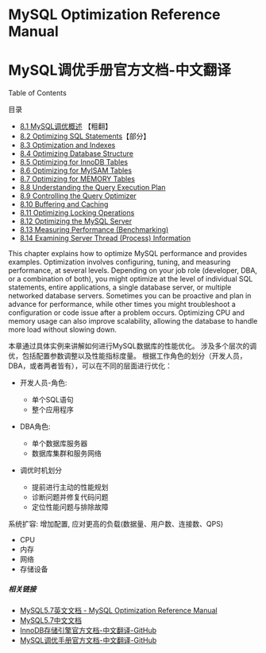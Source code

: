 # MySQL Optimization Reference Manual

# MySQL调优手册官方文档-中文翻译


Table of Contents

目录


- [8.1 MySQL调优概述](./8.1-optimize-overview.md) 【粗翻】
- [8.2 Optimizing SQL Statements](./8.2-statement-optimization.md)【部分】
- [8.3 Optimization and Indexes](./8.3-optimization-indexes.md)
- [8.4 Optimizing Database Structure](./8.4-optimizing-database-structure.md)
- [8.5 Optimizing for InnoDB Tables](./8.5-optimizing-innodb.md)
- [8.6 Optimizing for MyISAM Tables](./README.md)
- [8.7 Optimizing for MEMORY Tables](./README.md)
- [8.8 Understanding the Query Execution Plan](./8.8-execution-plan-information.md)
- [8.9 Controlling the Query Optimizer](./8.9-controlling-optimizer.md)
- [8.10 Buffering and Caching](./8.10-buffering-caching.md)
- [8.11 Optimizing Locking Operations](./8.11-locking-issues.md)
- [8.12 Optimizing the MySQL Server](./8.12-optimizing-server.md)
- [8.13 Measuring Performance (Benchmarking)](./8.13-optimize-benchmarking.md)
- [8.14 Examining Server Thread (Process) Information](./8.14-thread-information.md)



This chapter explains how to optimize MySQL performance and provides examples. Optimization involves configuring, tuning, and measuring performance, at several levels. Depending on your job role (developer, DBA, or a combination of both), you might optimize at the level of individual SQL statements, entire applications, a single database server, or multiple networked database servers. Sometimes you can be proactive and plan in advance for performance, while other times you might troubleshoot a configuration or code issue after a problem occurs. Optimizing CPU and memory usage can also improve scalability, allowing the database to handle more load without slowing down.

本章通过具体实例来讲解如何进行MySQL数据库的性能优化。
涉及多个层次的调优，包括配置参数调整以及性能指标度量。
根据工作角色的划分（开发人员，DBA，或者两者皆有），可以在不同的层面进行优化：

- 开发人员-角色:
  * 单个SQL语句
  * 整个应用程序

- DBA角色:
  * 单个数据库服务器
  * 数据库集群和服务网络

- 调优时机划分
  * 提前进行主动的性能规划
  * 诊断问题并修复代码问题
  * 定位性能问题与排除故障


系统扩容: 增加配置, 应对更高的负载(数据量、用户数、连接数、QPS)

- CPU
- 内存
- 网络
- 存储设备


##### 相关链接

- [MySQL5.7英文文档 - MySQL Optimization Reference Manual](https://dev.mysql.com/doc/refman/5.7/en/optimization.html)
- [MySQL5.7中文文档](https://www.docs4dev.com/docs/zh/mysql/5.7/reference)
- [InnoDB存储引擎官方文档-中文翻译-GitHub](https://github.com/cncounter/translation/tree/master/tiemao_2020/44_innodb-storage-engine)
- [MySQL调优手册官方文档-中文翻译-GitHub](https://github.com/cncounter/translation/tree/master/tiemao_2020/35_mysql_optimization/)
